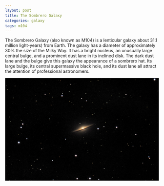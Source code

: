 ```yaml
---
layout: post
title: The Sombrero Galaxy
categories: galaxy
tags: m104
---
```


The Sombrero Galaxy (also known as M104) is a lenticular galaxy about 31.1 million light-years) from Earth. The galaxy has a diameter of approximately 30% the size of the Milky Way. It has a bright nucleus, an unusually large central bulge, and a prominent dust lane in its inclined disk. The dark dust lane and the bulge give this galaxy the appearance of a sombrero hat. Its large bulge, its central supermassive black hole, and its dust lane all attract the attention of professional astronomers.

![m104 seen using Celestron RASA 8 and ZWO ASI183MC](..\images\m104_2020-04-13_DSS_20m.jpg)